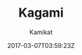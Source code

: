 ---
title: "Kagami"
github: https://github.com/kamikat/jekyll-theme-kagami
demo: https://banana.moe/jekyll-theme-kagami/about.html
author: Kamikat

ssg:
  - Jekyll
cms:
  - No Cms
date: 2017-03-07T03:59:23Z
github_branch: master
description: "Simple and clean Jekyll theme compatible with GitHub Pages."
stale: true
---